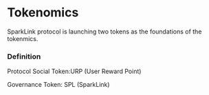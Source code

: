 # Tokenomics

SparkLink protocol is launching two tokens as the foundations of the tokenmics.

### Definition

Protocol Social Token:URP (User Reward Point)

Governance Token: SPL (SparkLink)


